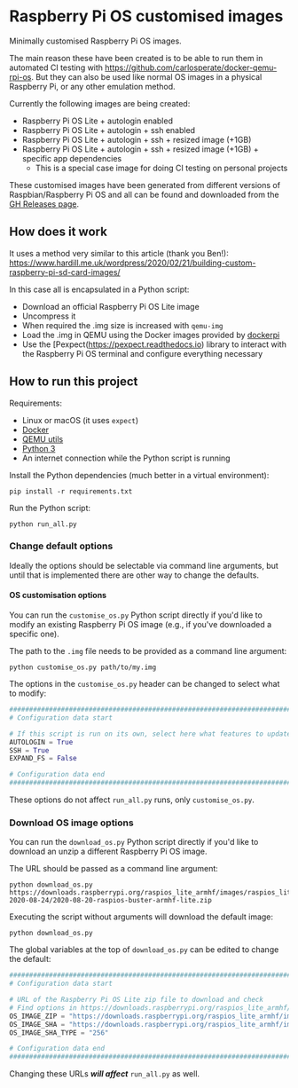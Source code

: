 # Raspberry Pi OS customised images

Minimally customised Raspberry Pi OS images.

The main reason these have been created is to be able to run them in automated
CI testing with https://github.com/carlosperate/docker-qemu-rpi-os.
But they can also be used like normal OS images in a physical Raspberry Pi, or
any other emulation method.

Currently the following images are being created:
- Raspberry Pi OS Lite + autologin enabled
- Raspberry Pi OS Lite + autologin + ssh enabled
- Raspberry Pi OS Lite + autologin + ssh + resized image (+1GB)
- Raspberry Pi OS Lite + autologin + ssh + resized image (+1GB) + specific app dependencies
    - This is a special case image for doing CI testing on personal projects

These customised images have been generated from different versions of
Raspbian/Raspberry Pi OS and all can be found and downloaded from the
[GH Releases page](https://github.com/carlosperate/rpi-os-custom-image/releases/tag/2020-05-28).


## How does it work

It uses a method very similar to this article (thank you Ben!):
https://www.hardill.me.uk/wordpress/2020/02/21/building-custom-raspberry-pi-sd-card-images/

In this case all is encapsulated in a Python script:
- Download an official Raspberry Pi OS Lite image
- Uncompress it
- When required the .img size is increased with `qemu-img`
- Load the .img in QEMU using the Docker images provided by
  [dockerpi](https://github.com/lukechilds/dockerpi/)
- Use the [Pexpect(https://pexpect.readthedocs.io) library to interact with
  the Raspberry Pi OS terminal and configure everything necessary


## How to run this project

Requirements:
- Linux or macOS (it uses `expect`)
- [Docker](https://www.docker.com/products/docker-desktop)
- [QEMU utils](https://www.qemu.org/download/)
- [Python 3](https://www.python.org/downloads/)
- An internet connection while the Python script is running

Install the Python dependencies (much better in a virtual environment):

```
pip install -r requirements.txt
```

Run the Python script:
```
python run_all.py
```

### Change default options

Ideally the options should be selectable via command line arguments, but
until that is implemented there are other way to change the defaults.

#### OS customisation options

You can run the `customise_os.py` Python script directly if you'd like to
modify an existing Raspberry Pi OS image (e.g., if you've downloaded a specific
one).

The path to the `.img` file needs to be provided as a command line argument:

```
python customise_os.py path/to/my.img
```

The options in the `customise_os.py` header can be changed to select what to
modify:

```python
###############################################################################
# Configuration data start

# If this script is run on its own, select here what features to update
AUTOLOGIN = True
SSH = True
EXPAND_FS = False

# Configuration data end
###############################################################################
```

These options do not affect `run_all.py` runs, only `customise_os.py`.

### Download OS image options

You can run the `download_os.py` Python script directly if you'd like to
download an unzip a different Raspberry Pi OS image.


The URL should be passed as a command line argument:

```
python download_os.py https://downloads.raspberrypi.org/raspios_lite_armhf/images/raspios_lite_armhf-2020-08-24/2020-08-20-raspios-buster-armhf-lite.zip
```

Executing the script without arguments will download the default image:

```
python download_os.py 
```

The global variables at the top of `download_os.py` can be edited to change the
default:

```python
###############################################################################
# Configuration data start

# URL of the Raspberry Pi OS Lite zip file to download and check
# Find options in https://downloads.raspberrypi.org/raspios_lite_armhf/images/
OS_IMAGE_ZIP = "https://downloads.raspberrypi.org/raspios_lite_armhf/images/raspios_lite_armhf-2020-08-24/2020-08-20-raspios-buster-armhf-lite.zip"
OS_IMAGE_SHA = "https://downloads.raspberrypi.org/raspios_lite_armhf/images/raspios_lite_armhf-2020-08-24/2020-08-20-raspios-buster-armhf-lite.zip.sha256"
OS_IMAGE_SHA_TYPE = "256"

# Configuration data end
###############################################################################
```

Changing these URLs *__will affect__* `run_all.py` as well.
